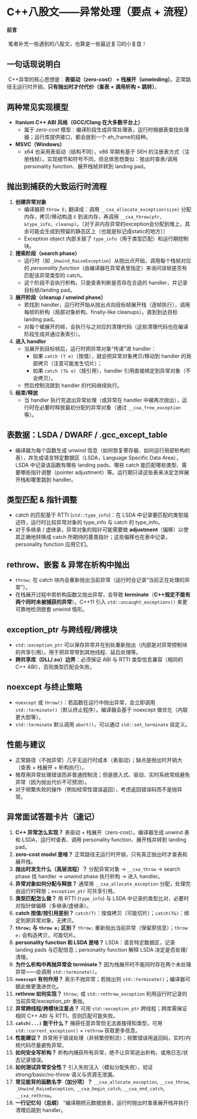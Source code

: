 # C++八股文——异常处理（要点 + 流程）

#### 前言

​	笔者补充一些遇到的八股文，也算是一些最近复习的小复盘！

## 一句话现说明白

​	C++异常的核心思想是：**表驱动（zero-cost） + 栈展开（unwinding）**。正常路径无运行时开销，**只有抛出时才付代价（查表 + 调用析构 + 跳转）**。

## 两种常见实现模型

- **Itanium C++ ABI 风格（GCC/Clang 在大多数平台上）**
  - 属于 *zero-cost* 模型：编译阶段生成异常处理表，运行时根据表查找处理器；运行库提供接口，都会放到一个.eh_frame的段种。
- **MSVC（Windows）**
  - x64 也采用表驱动（结构不同），x86 早期有基于 SEH 的注册表方式（注册栈帧）。实现细节和符号不同，但总体思想类似：抛出时查表/调用 personality function、展开栈帧并转到 landing pad。

##  抛出到捕获的大致运行时流程

1. **创建异常对象**
   - 编译器把 `throw E;` 翻译成：调用 `__cxa_allocate_exception(size)` 分配内存，拷贝/移动构造 `E` 到该内存，再调用 `__cxa_throw(ptr, &type_info, cleanup)`。（对于非内存异常的exception会分配到堆上，其余可能会生成到预留的静态区上（也就是标记成static的地方））
   - Exception object 内部关联了 `type_info`（用于类型匹配）和运行期控制块。
2. **搜索阶段（search phase）**
   - 运行时（如 `_Unwind_RaiseException`）从抛出点开始，调用每个栈帧对应的 *personality function*（由编译器在异常表里指定）来询问该帧是否有匹配该异常类型的 catch。
   - 这个阶段不会执行析构，只是查表判断是否存在合适的 handler，并记录目标帧/landing pad。
3. **展开阶段（cleanup / unwind phase）**
   - 若找到 handler，运行时开始从抛出点向目标帧展开栈（逐帧执行），调用每帧的析构（局部对象析构、finally-like cleanups），直到到达目标 landing pad。
   - 对每个被展开的帧，会执行与之对应的清理代码（这些清理代码也在编译阶段生成并通过表索引）。
4. **进入 handler**
   - 当展开到目标帧后，运行时把异常对象“传递”进 handler：
     - 如果 `catch (T e)`（按值），就会把异常对象拷贝/移动到 handler 的局部拷贝（注意可能发生切片）；
     - 如果 `catch (T& e)`（按引用），handler 引用直接绑定到异常对象（不会拷贝）。
   - 然后控制流跳到 handler 的代码继续执行。
5. **结束/释放**
   - 当 handler 执行完退出异常处理（或异常在 handler 中被再次抛出），运行时在必要时释放最初分配的异常对象（通过 `__cxa_free_exception` 等）。

## 表数据：LSDA / DWARF / .gcc_except_table

- 编译器为每个函数生成 unwind 信息（如何恢复寄存器、如何运行局部析构的表），并生成语言特定数据区（LSDA，Language Specific Data Area），LSDA 中记录该函数有哪些 landing pads、哪些 catch 能匹配哪些类型、需要哪些指针调整（pointer adjustment）等。运行期只读这些表来决定怎样展开栈和哪里跳到 handler。

## 类型匹配 & 指针调整

- catch 的匹配基于 RTTI (`std::type_info`)：在 LSDA 中记录要匹配的类型描述符，运行时比较异常对象的 type_info 与 catch 的 type_info。
- 对于多继承 / 虚继承，异常对象的指针可能需要做 **adjustment**（偏移）以使其正确地转换成 catch 所期待的基类指针；这些偏移也在表中记录，personality function 应用它们。

## rethrow、嵌套 & 异常在析构中抛出

- `throw;` 在 catch 块内会重新抛出当前异常（运行时会记录“当前正在处理的异常”）。
- 在栈展开过程中若析构函数又抛出异常，会导致 **terminate**（**C++规定不能有两个同时未被捕获的异常**）。C++11 引入 `std::uncaught_exceptions()` 来更可靠地检测嵌套 unwind 情形。

## exception_ptr 与跨线程/跨模块

- `std::exception_ptr` 可以保存异常并在别处重新抛出（内部是对异常控制块的共享引用）。用于把异常带到其他线程、延后处理等。
- **跨共享库（DLL/.so）边界**：必须保证 ABI 与 RTTI 类型信息兼容（相同的 C++ ABI），否则类型匹配会失败。

## noexcept 与终止策略

- `noexcept` 或 `throw()`：若函数在运行中抛出异常，会立即调用 `std::terminate()`（默认终止程序）。编译器会基于 noexcept 做优化（内联更大胆等）。
- `std::terminate` 默认调用 `abort()`，可以通过 `std::set_terminate` 自定义。

## 性能与建议

- 正常路径（不抛异常）几乎无运行时成本（表驱动）；缺点是抛出时开销大（查表 + 栈展开 + 析构执行）。
- 推荐用异常处理错误而非普通控制流；但是嵌入式、驱动、实时系统常规避免异常（因为抛出代价不可预测）。
- 对于频繁失败的操作（例如经常性错误返回），考虑返回错误码而不是抛异常。

## 异常面试答题卡片（速记）

1. **C++ 异常怎么实现？**
   表驱动 + 栈展开（zero-cost）。编译器生成 unwind 表和 LSDA，运行时查表、调用 personality function、展开栈并转到 landing pad。
2. **zero-cost model 是啥？**
    正常路径无运行时开销，只有真正抛出时才查表和展开栈。
3. **抛出时发生什么（高层流程）？**
    分配异常对象 → `__cxa_throw` → search phase 找 handler → unwind phase 执行析构 → 进入 handler。
4. **异常对象如何分配与释放？**
    通常用 `__cxa_allocate_exception` 分配，处理完由运行时释放；`exception_ptr` 可共享引用。
5. **类型匹配怎么做？**
    用 RTTI (`type_info`) 与 LSDA 中记录的类型比对，必要时对指针做偏移（多继承/虚继承）。
6. **catch 按值/按引用差别？**
    `catch(T)`：按值拷贝（可能切片）；`catch(T&)`：绑定到原异常对象，无拷贝。
7. **`throw;` 与 `throw e;` 区别？**
    `throw;` 重新抛出当前异常（保留原信息）；`throw e;` 会构造拷贝，可能切片。
8. **personality function 和 LSDA 是啥？**
    LSDA：语言特定数据区，记录 landing pads 与匹配信息；personality function 解释 LSDA 决定是否处理/清理。
9. **为什么析构中再抛异常会 terminate？**
    因为栈展开时不能同时存在两个未处理异常——会调用 `std::terminate()`。
10. **`noexcept` 有何作用？**
     表示不抛异常；若抛出则 `std::terminate()`；编译器可据此做更激进优化。
11. **rethrow 如何实现？**
     `throw;` 或 `std::rethrow_exception` 利用运行时记录的当前异常/exception_ptr 重抛。
12. **异常跨线程/跨模块注意点？**
     可用 `std::exception_ptr` 跨线程；跨库需保证相同 C++ ABI 与 RTTI，否则匹配可能失败。
13. **`catch(...)` 能干什么？**
     捕获任意异常但无法直接得知类型，可用 `std::current_exception()` + `rethrow` 获取更多信息。
14. **性能建议？**
     异常用于错误处理（非频繁控制流）；频繁错误用返回码，实时/内核代码尽量避免异常。
15. **如何安全写析构？**
     析构内捕获所有异常，绝不让异常逃出析构，或用日志/状态记录错误。
16. **如何测试异常安全性？**
     引入失败注入（模拟分配失败），验证 strong/basic/no-throw 语义与资源无泄漏。
17. **常见能背的函数名字（加分项）？**
     `__cxa_allocate_exception`, `__cxa_throw`, `_Unwind_RaiseException`, `__cxa_begin_catch`, `__cxa_end_catch`, `__cxa_rethrow`。
18. **一行记忆句（总纲）**
     “编译期把元数据放表，运行时抛出时查表展开栈并执行清理后跳到 handler。